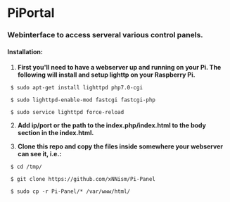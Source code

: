 # PiPortal
### Webinterface to access serveral various control panels.

#### Installation:

1. **First you'll need to have a webserver up and running on your Pi. The following will install and setup lighttp on your Raspberry Pi.**
  
` $ sudo apt-get install lighttpd php7.0-cgi`
  
` $ sudo lighttpd-enable-mod fastcgi fastcgi-php`
  
` $ sudo service lighttpd force-reload`
  
2. **Add ip/port or the path to the index.php/index.html to the body section in the index.html.**  
  
  
3. **Clone this repo and copy the files inside somewhere your webserver can see it, i.e.:**
  
` $ cd /tmp/`
  
` $ git clone https://github.com/xNNism/Pi-Panel`
  
` $ sudo cp -r Pi-Panel/* /var/www/html/`

